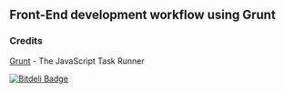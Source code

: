 ## Front-End development workflow using Grunt

### Credits
[Grunt](http://gruntjs.com/) - The JavaScript Task Runner


[![Bitdeli Badge](https://d2weczhvl823v0.cloudfront.net/gdumitrescu/grunt-ui/trend.png)](https://bitdeli.com/free "Bitdeli Badge")

